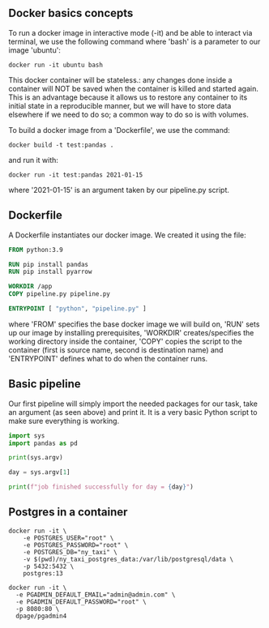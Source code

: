 ## Docker basics concepts

To run a docker image in interactive mode (-it) and be able to interact via terminal, we use the following command where 'bash' is a parameter to our image 'ubuntu':

`docker run -it ubuntu bash`

This docker container will be stateless.: any changes done inside a container will NOT be saved when the container is killed and started again. This is an advantage because it allows us to restore any container to its initial state in a reproducible manner, but we will have to store data elsewhere if we need to do so; a common way to do so is with volumes.

To build a docker image from a 'Dockerfile', we use the command:

`docker build -t test:pandas .` 

and run it with:

`docker run -it test:pandas 2021-01-15`

where '2021-01-15' is an argument taken by our pipeline.py script.

## Dockerfile

A Dockerfile instantiates our docker image. We created it using the file:

```dockerfile
FROM python:3.9

RUN pip install pandas
RUN pip install pyarrow

WORKDIR /app
COPY pipeline.py pipeline.py

ENTRYPOINT [ "python", "pipeline.py" ]
```

where 'FROM' specifies the base docker image we will build on, 'RUN' sets up our image by installing prerequisites, 'WORKDIR' creates/specifies the working directory inside the container, 'COPY' copies the script to the container (first is source name, second is destination name) and 'ENTRYPOINT' defines what to do when the container runs.


## Basic pipeline

Our first pipeline will simply import the needed packages for our task, take an argument (as seen above) and print it. It is a very basic Python script to make sure everything is working.

```python
import sys
import pandas as pd

print(sys.argv)

day = sys.argv[1]

print(f"job finished successfully for day = {day}")
```

## Postgres in a container

```docker
docker run -it \
    -e POSTGRES_USER="root" \
    -e POSTGRES_PASSWORD="root" \
    -e POSTGRES_DB="ny_taxi" \
    -v $(pwd)/ny_taxi_postgres_data:/var/lib/postgresql/data \
    -p 5432:5432 \
    postgres:13
```

```docker
docker run -it \
  -e PGADMIN_DEFAULT_EMAIL="admin@admin.com" \
  -e PGADMIN_DEFAULT_PASSWORD="root" \
  -p 8080:80 \
  dpage/pgadmin4
```